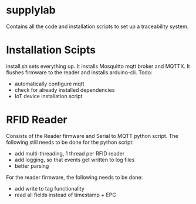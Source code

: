 # supplylab
Contains all the code and installation scripts to set up a traceability system.

# Installation Scipts
install.sh sets everything up.
It installs Mosquitto mqtt broker and MQTTX.
It flushes firmware to the reader and installs arduino-cli.
Todo:
* automatically configure mqtt
* check for already installed dependencies
* IoT device installation script

# RFID Reader
Consists of the Reader firmware and Serial to MQTT python script.
The following still needs to be done for the python script:
* add multi-threading, 1 thread per RFID reader
* add logging, so that events get written to log files
* better parsing

For the reader firmware, the following needs to be done:
* add write to tag functionality
* read all fields instead of timestamp + EPC